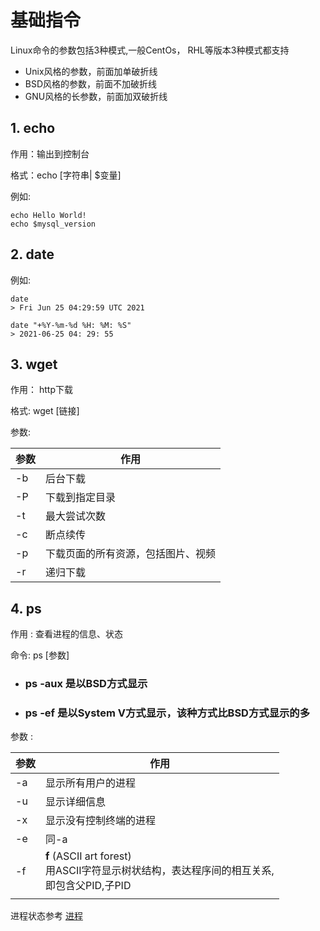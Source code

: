 # 基础指令



Linux命令的参数包括3种模式,一般CentOs， RHL等版本3种模式都支持

- Unix风格的参数，前面加单破折线
- BSD风格的参数，前面不加破折线
- GNU风格的长参数，前面加双破折线



## 1. echo

作用：输出到控制台

格式：echo [字符串| $变量]

例如: 

```shell
echo Hello World!
echo $mysql_version
```



## 2. date

例如:

```shell
date 
> Fri Jun 25 04:29:59 UTC 2021

date "+%Y-%m-%d %H: %M: %S"
> 2021-06-25 04: 29: 55
```



## 3. wget

作用： http下载

格式:  wget  [链接]

参数: 

| 参数 | 作用                               |
| ---- | ---------------------------------- |
| -b   | 后台下载                           |
| -P   | 下载到指定目录                     |
| -t   | 最大尝试次数                       |
| -c   | 断点续传                           |
| -p   | 下载页面的所有资源，包括图片、视频 |
| -r   | 递归下载                           |



## 4. ps

作用 : 查看进程的信息、状态

命令: ps  [参数]

- ### **ps -aux** 是以BSD方式显示

- ### ps -ef 是以System V方式显示，该种方式比BSD方式显示的多

参数 :

| 参数 | 作用                                                         |
| ---- | ------------------------------------------------------------ |
| -a   | 显示所有用户的进程                                           |
| -u   | 显示详细信息                                                 |
| -x   | 显示没有控制终端的进程                                       |
| -e   | 同-a                                                         |
| -f   | **f** (ASCII art forest)<br/>用ASCII字符显示树状结构，表达程序间的相互关系, <br/>即包含父PID,子PID |
|      |                                                              |



进程状态参考 [进程](../进程)